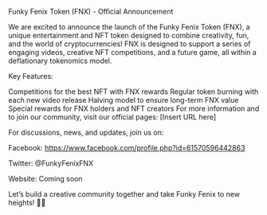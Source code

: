 Funky Fenix Token (FNX) - Official Announcement

We are excited to announce the launch of the Funky Fenix Token (FNX), a unique entertainment and NFT token designed to combine creativity, fun, and the world of cryptocurrencies! FNX is designed to support a series of engaging videos, creative NFT competitions, and a future game, all within a deflationary tokenomics model.

Key Features:

Competitions for the best NFT with FNX rewards
Regular token burning with each new video release
Halving model to ensure long-term FNX value
Special rewards for FNX holders and NFT creators
For more information and to join our community, visit our official pages: [Insert URL here]

For discussions, news, and updates, join us on:

Facebook: https://www.facebook.com/profile.php?id=61570596442863

Twitter: @FunkyFenixFNX

Website: Coming soon

Let’s build a creative community together and take Funky Fenix to new heights! 🚀🔥
